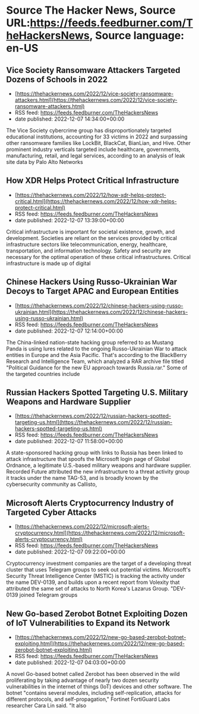 # Source The Hacker News, Source URL:https://feeds.feedburner.com/TheHackersNews, Source language: en-US

## Vice Society Ransomware Attackers Targeted Dozens of Schools in 2022
 - [https://thehackernews.com/2022/12/vice-society-ransomware-attackers.html](https://thehackernews.com/2022/12/vice-society-ransomware-attackers.html)
 - RSS feed: https://feeds.feedburner.com/TheHackersNews
 - date published: 2022-12-07 14:34:00+00:00

The Vice Society cybercrime group has disproportionately targeted educational institutions, accounting for 33 victims in 2022 and surpassing other ransomware families like LockBit, BlackCat, BianLian, and Hive.
Other prominent industry verticals targeted include healthcare, governments, manufacturing, retail, and legal services, according to an analysis of leak site data by Palo Alto Networks

## How XDR Helps Protect Critical Infrastructure
 - [https://thehackernews.com/2022/12/how-xdr-helps-protect-critical.html](https://thehackernews.com/2022/12/how-xdr-helps-protect-critical.html)
 - RSS feed: https://feeds.feedburner.com/TheHackersNews
 - date published: 2022-12-07 13:39:00+00:00

Critical infrastructure is important for societal existence, growth, and development. Societies are reliant on the services provided by critical infrastructure sectors like telecommunication, energy, healthcare, transportation, and information technology. Safety and security are necessary for the optimal operation of these critical infrastructures. Critical infrastructure is made up of digital

## Chinese Hackers Using Russo-Ukrainian War Decoys to Target APAC and European Entities
 - [https://thehackernews.com/2022/12/chinese-hackers-using-russo-ukrainian.html](https://thehackernews.com/2022/12/chinese-hackers-using-russo-ukrainian.html)
 - RSS feed: https://feeds.feedburner.com/TheHackersNews
 - date published: 2022-12-07 12:14:00+00:00

The China-linked nation-state hacking group referred to as Mustang Panda is using lures related to the ongoing Russo-Ukrainian War to attack entities in Europe and the Asia Pacific.
That's according to the BlackBerry Research and Intelligence Team, which analyzed a RAR archive file titled "Political Guidance for the new EU approach towards Russia.rar." Some of the targeted countries include

## Russian Hackers Spotted Targeting U.S. Military Weapons and Hardware Supplier
 - [https://thehackernews.com/2022/12/russian-hackers-spotted-targeting-us.html](https://thehackernews.com/2022/12/russian-hackers-spotted-targeting-us.html)
 - RSS feed: https://feeds.feedburner.com/TheHackersNews
 - date published: 2022-12-07 11:58:00+00:00

A state-sponsored hacking group with links to Russia has been linked to attack infrastructure that spoofs the Microsoft login page of Global Ordnance, a legitimate U.S.-based military weapons and hardware supplier.
Recorded Future attributed the new infrastructure to a threat activity group it tracks under the name TAG-53, and is broadly known by the cybersecurity community as Callisto,

## Microsoft Alerts Cryptocurrency Industry of Targeted Cyber Attacks
 - [https://thehackernews.com/2022/12/microsoft-alerts-cryptocurrency.html](https://thehackernews.com/2022/12/microsoft-alerts-cryptocurrency.html)
 - RSS feed: https://feeds.feedburner.com/TheHackersNews
 - date published: 2022-12-07 09:22:00+00:00

Cryptocurrency investment companies are the target of a developing threat cluster that uses Telegram groups to seek out potential victims.
Microsoft's Security Threat Intelligence Center (MSTIC) is tracking the activity under the name DEV-0139, and builds upon a recent report from Volexity that attributed the same set of attacks to North Korea's Lazarus Group.
"DEV-0139 joined Telegram groups

## New Go-based Zerobot Botnet Exploiting Dozen of IoT Vulnerabilities to Expand its Network
 - [https://thehackernews.com/2022/12/new-go-based-zerobot-botnet-exploiting.html](https://thehackernews.com/2022/12/new-go-based-zerobot-botnet-exploiting.html)
 - RSS feed: https://feeds.feedburner.com/TheHackersNews
 - date published: 2022-12-07 04:03:00+00:00

A novel Go-based botnet called Zerobot has been observed in the wild proliferating by taking advantage of nearly two dozen security vulnerabilities in the internet of things (IoT) devices and other software.
The botnet "contains several modules, including self-replication, attacks for different protocols, and self-propagation," Fortinet FortiGuard Labs researcher Cara Lin said. "It also
